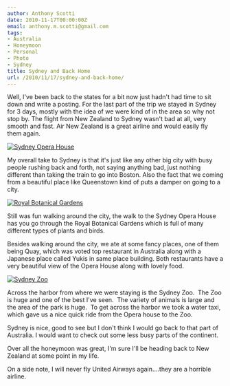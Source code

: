 ```yaml
---
author: Anthony Scotti
date: 2010-11-17T00:00:00Z
email: anthony.m.scotti@gmail.com
tags:
- Australia
- Honeymoon
- Personal
- Photo
- Sydney
title: Sydney and Back Home
url: /2010/11/17/sydney-and-back-home/
---
```


Well, I've been back to the states for a bit now just hadn't had time to sit down and write a posting. For the last part of the trip we stayed in Sydney for 3 days, mostly with the idea of we were kind of in the area so why not stop by. The flight from New Zealand to Sydney wasn't bad at all, very smooth and fast. Air New Zealand is a great airline and would easily fly them again.

[![Sydney Opera House](/images/photos/New_Zealand/DSC00017-300x225.jpg)](/images/photos/New_Zealand/DSC00017.jpg)

My overall take to Sydney is that it's just like any other big city with busy people rushing back and forth, not saying anything bad, just nothing different than taking the train to go into Boston. Also the fact that we coming from a beautiful place like Queenstown kind of puts a damper on going to a city.

[![Royal Botanical Gardens](/images/photos/New_Zealand/DSC00014-300x225.jpg)](/images/photos/New_Zealand/DSC00014.jpg)

Still was fun walking around the city, the walk to the Sydney Opera House has you go through the Royal Botanical Gardens which is full of many different types of plants and birds.

Besides walking around the city, we ate at some fancy places, one of them being Quay, which was voted top restaurant in Australia along with a Japanese place called Yukis in same place building. Both restaurants have a very beautiful view of the Opera House along with lovely food.

[![Sydney Zoo](/images/photos/New_Zealand/DSC00085-300x225_001.jpg)](/images/photos/New_Zealand/DSC00085_001.jpg)

Across the harbor from where we were staying is the Sydney Zoo.  The Zoo is huge and one of the best I've seen.  The variety of animals is large and the area of the park is huge.  To get across the harbor we took a water taxi, which gave us a nice quick ride from the Opera house to the Zoo.

Sydney is nice, good to see but I don't think I would go back to that part of Australia. I would want to check out some less busy parts of the continent.

Over all the honeymoon was great, I'm sure I'll be heading back to New Zealand at some point in my life.

On a side note, I will never fly United Airways again....they are a horrible airline.
